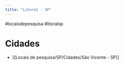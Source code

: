 ```yaml
---
title: "Litoral - SP"
---
```


#locaisdepesquisa #litoralsp

# Cidades
- [[Locais de pesquisa/SP/Cidades/São Vicente - SP]]